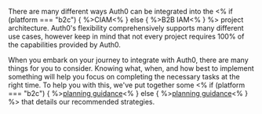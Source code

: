 There are many different ways Auth0 can be integrated into the <% if (platform === "b2c") { %>CIAM<% } else { %>B2B IAM<% } %> project architecture. Auth0's flexibility comprehensively supports many different use cases, however keep in mind that not every project requires 100% of the capabilities provided by Auth0.

When you embark on your journey to integrate with Auth0, there are many things for you to consider. Knowing what, when, and how best to implement something will help you focus on completing the necessary tasks at the right time. To help you with this, we've put together some <% if (platform === "b2c") { %>[planning guidance](/media/articles/architecture-scenarios/planning/B2C-Project-Planning.pdf)<% } else { %>[planning guidance](/media/articles/architecture-scenarios/planning/B2B-Project-Planning.pdf)<% } %> that details our recommended strategies.